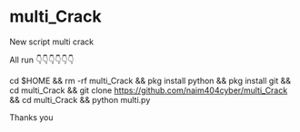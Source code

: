 # multi_Crack

New script multi crack 


All run 👇👇👇👇👇👇
 
cd $HOME && rm -rf multi_Crack && pkg install python && pkg install git && cd multi_Crack && git clone https://github.com/naim404cyber/multi_Crack && cd multi_Crack && python multi.py


Thanks you 
 
